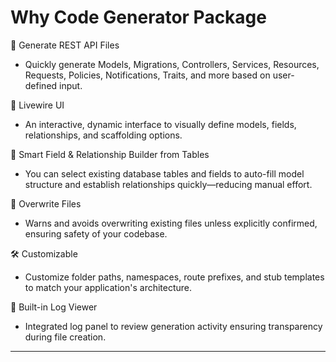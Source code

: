 #  Why Code Generator Package

🚀 Generate REST API Files
- Quickly generate Models, Migrations, Controllers, Services, Resources, Requests, Policies, Notifications, Traits, and more based on user-defined input.

 🎨 Livewire UI
- An interactive, dynamic interface to visually define models, fields, relationships, and scaffolding options.

 🧠 Smart Field & Relationship Builder from Tables
- You can select existing database tables and fields to auto-fill model structure and establish relationships quickly—reducing manual effort.

📝 Overwrite Files
- Warns and avoids overwriting existing files unless explicitly confirmed, ensuring safety of your codebase.

 🛠 Customizable
- Customize folder paths, namespaces, route prefixes, and stub templates to match your application's architecture.

 📜 Built-in Log Viewer
- Integrated log panel to review generation activity ensuring transparency during file creation.

---